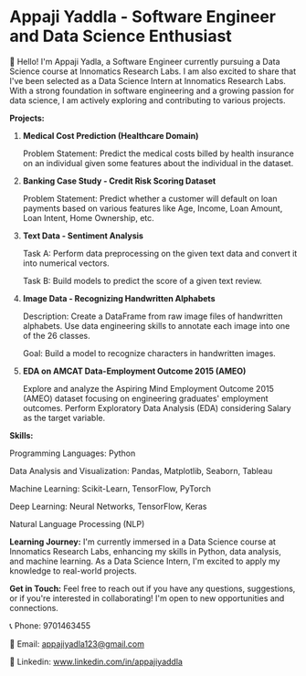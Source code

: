 # **Appaji Yaddla - Software Engineer and Data Science Enthusiast**


👋 Hello! I'm Appaji Yadla, a Software Engineer currently pursuing a Data Science course at Innomatics Research Labs. I am also excited to share that I've been selected as a Data Science Intern at Innomatics Research Labs. With a strong foundation in software engineering and a growing passion for data science, I am actively exploring and contributing to various projects.

**Projects:**
1. **Medical Cost Prediction (Healthcare Domain)**

   Problem Statement: Predict the medical costs billed by health insurance on an individual given some features about the individual in the dataset.

2. **Banking Case Study - Credit Risk Scoring Dataset**

   Problem Statement: Predict whether a customer will default on loan payments based on various features like Age, Income, Loan Amount, Loan Intent, Home Ownership, etc.

3. **Text Data - Sentiment Analysis**

   Task A: Perform data preprocessing on the given text data and convert it into numerical vectors.

   Task B: Build models to predict the score of a given text review.

4. **Image Data - Recognizing Handwritten Alphabets**

   Description: Create a DataFrame from raw image files of handwritten alphabets. Use data engineering skills to annotate each image into one of the 26 classes.

    Goal: Build a model to recognize characters in handwritten images.

5. **EDA on AMCAT Data-Employment Outcome 2015 (AMEO)**

   Explore and analyze the Aspiring Mind Employment Outcome 2015 (AMEO) dataset focusing on engineering graduates' employment outcomes. Perform Exploratory Data Analysis (EDA) considering Salary as the target variable.

**Skills:**

Programming Languages: Python

Data Analysis and Visualization: Pandas, Matplotlib, Seaborn, Tableau

Machine Learning: Scikit-Learn, TensorFlow, PyTorch

Deep Learning: Neural Networks, TensorFlow, Keras

Natural Language Processing (NLP)

**Learning Journey:**
I'm currently immersed in a Data Science course at Innomatics Research Labs, enhancing my skills in Python, data analysis, and machine learning. As a Data Science Intern, I'm excited to apply my knowledge to real-world projects.

**Get in Touch:**
Feel free to reach out if you have any questions, suggestions, or if you're interested in collaborating! I'm open to new opportunities and connections.

📞 Phone: 9701463455

📧 Email: appajiyadla123@gmail.com

🔗 Linkedin: www.linkedin.com/in/appajiyaddla

